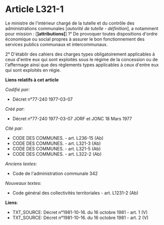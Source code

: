 # Article L321-1

Le ministre de l'intérieur chargé de la tutelle et du contrôle des administrations communales [*autorité de tutelle -
définition*], a notamment pour mission : [**]attributions[**]        1° De provoquer toutes dispositions d'ordre économique
ou social propres à assurer le bon fonctionnement des services publics communaux et intercommunaux.

2° D'établir des cahiers des charges types obligatoirement applicables à ceux d'entre eux qui sont exploités sous le régime
de la concession ou de l'affermage ainsi que des règlements types applicables à ceux d'entre eux qui sont exploités en régie.

**Liens relatifs à cet article**

_Codifié par_:

  - Décret n°77-240 1977-03-07

_Créé par_:

  - Décret n°77-240 1977-03-07 JORF et JONC 18 Mars 1977

_Cité par_:

  - CODE DES COMMUNES. - art. L236-15 (Ab)
  - CODE DES COMMUNES. - art. L321-3 (Ab)
  - CODE DES COMMUNES. - art. L321-5 (Ab)
  - CODE DES COMMUNES. - art. L322-2 (Ab)

_Anciens textes_:

  - Code de l'administration communale 342

_Nouveaux textes_:

  - Code général des collectivités territoriales - art. L1231-2 (Ab)

**Liens**:

  - TXT_SOURCE: Décret n°1981-10-16. du 16 octobre 1981 - art. 1 (V)
  - TXT_SOURCE: Décret n°1981-10-16. du 16 octobre 1981 - art. 2 (V)

